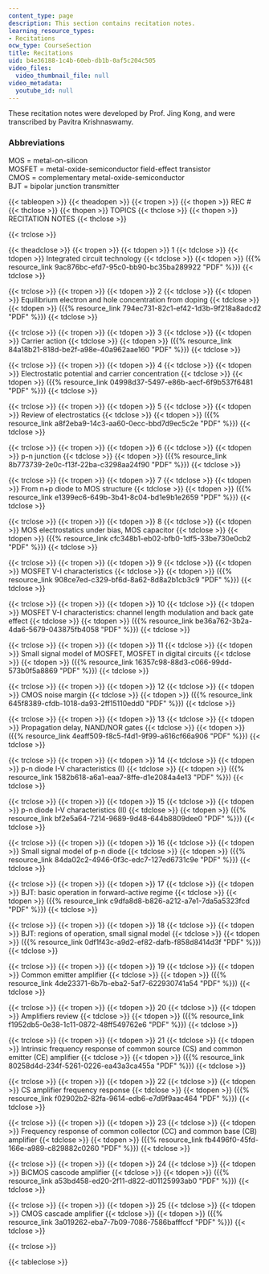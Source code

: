 ```yaml
---
content_type: page
description: This section contains recitation notes.
learning_resource_types:
- Recitations
ocw_type: CourseSection
title: Recitations
uid: b4e36188-1c4b-60eb-db1b-0af5c204c505
video_files:
  video_thumbnail_file: null
video_metadata:
  youtube_id: null
---
```


These recitation notes were developed by Prof. Jing Kong, and were transcribed by Pavitra Krishnaswamy.

### Abbreviations

MOS = metal-on-silicon  
MOSFET = metal-oxide-semiconductor field-effect transistor  
CMOS = complementary metal-oxide-semiconductor  
BJT = bipolar junction transmitter

{{< tableopen >}}
{{< theadopen >}}
{{< tropen >}}
{{< thopen >}}
REC #
{{< thclose >}}
{{< thopen >}}
TOPICS
{{< thclose >}}
{{< thopen >}}
RECITATION NOTES
{{< thclose >}}

{{< trclose >}}

{{< theadclose >}}
{{< tropen >}}
{{< tdopen >}}
1
{{< tdclose >}}
{{< tdopen >}}
Integrated circuit technology
{{< tdclose >}}
{{< tdopen >}}
({{% resource_link 9ac876bc-efd7-95c0-bb90-bc35ba289922 "PDF" %}})
{{< tdclose >}}

{{< trclose >}}
{{< tropen >}}
{{< tdopen >}}
2
{{< tdclose >}}
{{< tdopen >}}
Equilibrium electron and hole concentration from doping
{{< tdclose >}}
{{< tdopen >}}
({{% resource_link 794ec731-82c1-ef42-1d3b-9f218a8adcd2 "PDF" %}})
{{< tdclose >}}

{{< trclose >}}
{{< tropen >}}
{{< tdopen >}}
3
{{< tdclose >}}
{{< tdopen >}}
Carrier action
{{< tdclose >}}
{{< tdopen >}}
({{% resource_link 84a18b21-818d-be2f-a98e-40a962aae160 "PDF" %}})
{{< tdclose >}}

{{< trclose >}}
{{< tropen >}}
{{< tdopen >}}
4
{{< tdclose >}}
{{< tdopen >}}
Electrostatic potential and carrier concentration
{{< tdclose >}}
{{< tdopen >}}
({{% resource_link 04998d37-5497-e86b-aecf-6f9b537f6481 "PDF" %}})
{{< tdclose >}}

{{< trclose >}}
{{< tropen >}}
{{< tdopen >}}
5
{{< tdclose >}}
{{< tdopen >}}
Review of electrostatics
{{< tdclose >}}
{{< tdopen >}}
({{% resource_link a8f2eba9-14c3-aa60-0ecc-bbd7d9ec5c2e "PDF" %}})
{{< tdclose >}}

{{< trclose >}}
{{< tropen >}}
{{< tdopen >}}
6
{{< tdclose >}}
{{< tdopen >}}
p-n junction
{{< tdclose >}}
{{< tdopen >}}
({{% resource_link 8b773739-2e0c-f13f-22ba-c3298aa24f90 "PDF" %}})
{{< tdclose >}}

{{< trclose >}}
{{< tropen >}}
{{< tdopen >}}
7
{{< tdclose >}}
{{< tdopen >}}
From n+p diode to MOS structure
{{< tdclose >}}
{{< tdopen >}}
({{% resource_link e1399ec6-649b-3b41-8c04-bd1e9b1e2659 "PDF" %}})
{{< tdclose >}}

{{< trclose >}}
{{< tropen >}}
{{< tdopen >}}
8
{{< tdclose >}}
{{< tdopen >}}
MOS electrostatics under bias, MOS capacitor
{{< tdclose >}}
{{< tdopen >}}
({{% resource_link cfc348b1-eb02-bfb0-1df5-33be730e0cb2 "PDF" %}})
{{< tdclose >}}

{{< trclose >}}
{{< tropen >}}
{{< tdopen >}}
9
{{< tdclose >}}
{{< tdopen >}}
MOSFET V-I characteristics
{{< tdclose >}}
{{< tdopen >}}
({{% resource_link 908ce7ed-c329-bf6d-8a62-8d8a2b1cb3c9 "PDF" %}})
{{< tdclose >}}

{{< trclose >}}
{{< tropen >}}
{{< tdopen >}}
10
{{< tdclose >}}
{{< tdopen >}}
MOSFET V-I characteristics: channel length modulation and back gate effect
{{< tdclose >}}
{{< tdopen >}}
({{% resource_link be36a762-3b2a-4da6-5679-043875fb4058 "PDF" %}})
{{< tdclose >}}

{{< trclose >}}
{{< tropen >}}
{{< tdopen >}}
11
{{< tdclose >}}
{{< tdopen >}}
Small signal model of MOSFET, MOSFET in digital circuits
{{< tdclose >}}
{{< tdopen >}}
({{% resource_link 16357c98-88d3-c066-99dd-573b0f5a8869 "PDF" %}})
{{< tdclose >}}

{{< trclose >}}
{{< tropen >}}
{{< tdopen >}}
12
{{< tdclose >}}
{{< tdopen >}}
CMOS noise margin
{{< tdclose >}}
{{< tdopen >}}
({{% resource_link 645f8389-cfdb-1018-da93-2ff15110edd0 "PDF" %}})
{{< tdclose >}}

{{< trclose >}}
{{< tropen >}}
{{< tdopen >}}
13
{{< tdclose >}}
{{< tdopen >}}
Propagation delay, NAND/NOR gates
{{< tdclose >}}
{{< tdopen >}}
({{% resource_link 4eaff509-f8c5-f4d1-9f99-a616cf66a906 "PDF" %}})
{{< tdclose >}}

{{< trclose >}}
{{< tropen >}}
{{< tdopen >}}
14
{{< tdclose >}}
{{< tdopen >}}
p-n diode I-V characteristics (I)
{{< tdclose >}}
{{< tdopen >}}
({{% resource_link 1582b618-a6a1-eaa7-8ffe-d1e2084a4e13 "PDF" %}})
{{< tdclose >}}

{{< trclose >}}
{{< tropen >}}
{{< tdopen >}}
15
{{< tdclose >}}
{{< tdopen >}}
p-n diode I-V characteristics (II)
{{< tdclose >}}
{{< tdopen >}}
({{% resource_link bf2e5a64-7214-9689-9d48-644b8809dee0 "PDF" %}})
{{< tdclose >}}

{{< trclose >}}
{{< tropen >}}
{{< tdopen >}}
16
{{< tdclose >}}
{{< tdopen >}}
Small signal model of p-n diode
{{< tdclose >}}
{{< tdopen >}}
({{% resource_link 84da02c2-4946-0f3c-edc7-127ed6731c9e "PDF" %}})
{{< tdclose >}}

{{< trclose >}}
{{< tropen >}}
{{< tdopen >}}
17
{{< tdclose >}}
{{< tdopen >}}
BJT: basic operation in forward-active regime
{{< tdclose >}}
{{< tdopen >}}
({{% resource_link c9dfa8d8-b826-a212-a7e1-7da5a5323fcd "PDF" %}})
{{< tdclose >}}

{{< trclose >}}
{{< tropen >}}
{{< tdopen >}}
18
{{< tdclose >}}
{{< tdopen >}}
BJT: regions of operation, small signal model
{{< tdclose >}}
{{< tdopen >}}
({{% resource_link 0df1f43c-a9d2-ef82-dafb-f858d8414d3f "PDF" %}})
{{< tdclose >}}

{{< trclose >}}
{{< tropen >}}
{{< tdopen >}}
19
{{< tdclose >}}
{{< tdopen >}}
Common emitter amplifier
{{< tdclose >}}
{{< tdopen >}}
({{% resource_link 4de23371-6b7b-eba2-5af7-622930741a54 "PDF" %}})
{{< tdclose >}}

{{< trclose >}}
{{< tropen >}}
{{< tdopen >}}
20
{{< tdclose >}}
{{< tdopen >}}
Amplifiers review
{{< tdclose >}}
{{< tdopen >}}
({{% resource_link f1952db5-0e38-1c11-0872-48ff549762e6 "PDF" %}})
{{< tdclose >}}

{{< trclose >}}
{{< tropen >}}
{{< tdopen >}}
21
{{< tdclose >}}
{{< tdopen >}}
Intrinsic frequency response of common source (CS) and common emitter (CE) amplifier
{{< tdclose >}}
{{< tdopen >}}
({{% resource_link 80258d4d-234f-5261-0226-ea43a3ca455a "PDF" %}})
{{< tdclose >}}

{{< trclose >}}
{{< tropen >}}
{{< tdopen >}}
22
{{< tdclose >}}
{{< tdopen >}}
CS amplifier frequency response
{{< tdclose >}}
{{< tdopen >}}
({{% resource_link f02902b2-82fa-9614-edb6-e7d9f9aac464 "PDF" %}})
{{< tdclose >}}

{{< trclose >}}
{{< tropen >}}
{{< tdopen >}}
23
{{< tdclose >}}
{{< tdopen >}}
Frequency response of common collector (CC) and common base (CB) amplifier
{{< tdclose >}}
{{< tdopen >}}
({{% resource_link fb4496f0-45fd-166e-a989-c829882c0260 "PDF" %}})
{{< tdclose >}}

{{< trclose >}}
{{< tropen >}}
{{< tdopen >}}
24
{{< tdclose >}}
{{< tdopen >}}
BiCMOS cascode amplifier
{{< tdclose >}}
{{< tdopen >}}
({{% resource_link a53bd458-ed20-2f11-d822-d01125993ab0 "PDF" %}})
{{< tdclose >}}

{{< trclose >}}
{{< tropen >}}
{{< tdopen >}}
25
{{< tdclose >}}
{{< tdopen >}}
CMOS cascade amplifier
{{< tdclose >}}
{{< tdopen >}}
({{% resource_link 3a019262-eba7-7b09-7086-7586bafffccf "PDF" %}})
{{< tdclose >}}

{{< trclose >}}

{{< tableclose >}}